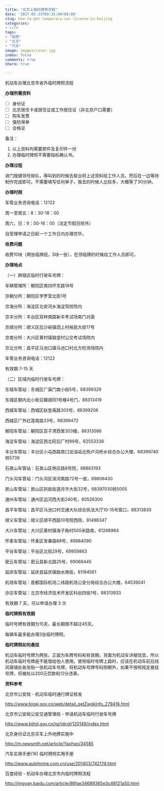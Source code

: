 ```yaml
---
title: "北京上临时牌照流程"
date: '2017-03-23T09:35:00+08:00'
slug: how-to-get-temporary-car-license-in-beijing
categories:
- Life
tags:
- "临牌"
- "北京"
- "汽车"
image: images/cover.jpg
index: false
comments: true
share: true

---
```



机动车办理北京市省外临时牌照流程

**办理所需资料**

- [ ] 身份证
- [ ] 北京居住卡或居住证或工作居住证（非北京户口需要）
- [ ] 购车发票
- [ ] 强险保单
- [ ] 合格证

备注：

1. 以上资料均需要原件及复印件一份
2. 办理临时牌照不需要指标确认书。

**办理过程**

进门按键领号排队，等叫到的时候去柜台将上述资料给工作人员。然后在一边等待制作完成即可。不需要填写任何单子，我去的时候人比较多，大概等了30分钟。

**办理时限**

车管业务咨询电话：12122

周一至周五：8：30-18：00

周六、日：9：00-16：00（法定节假日除外）

自受理申请之日起一个工作日内办理完毕。

**收费问题**

收费10块（两张临牌纸，5块一张），在领临牌的时候给工作人员即可。

**办理地点**

（一）跨辖区临时行驶车号牌：

车辆管理所：朝阳区南四环东路18号

京朝分所：朝阳区孛罗营北街1号

京海分所：海淀区北安河乡海淀驾校院内

京丰分所：丰台区双林南路新丰考试场南门对面

京顺分所：顺义区后沙峪镇泗上村裕民大街17号

京南分所：大兴区黄村镇狼垡村公交考试场院内

京北分所：昌平区马池口镇马池口村北方检测场院内

车管业务咨询电话：12122

有效期 7-15 天

（二）区域内临时行驶车号牌：

东城车管站：东城区广渠门南小街5号，68399329

东城区朝内北小街豆瓣胡同1号楼4号门，88313419

西城车管站：西城区赵登禹路303号，68399206

西城区广外红莲南路33号，68399472

朝阳车管站：朝阳区百子湾西里303楼，88313586

海淀车管站：海淀区西北旺后厂村99号，62553336

丰台车管站：丰台区小屯西路南口加油站北侧卢沟桥乡综合办公大楼，68399740转5739

石景山车管站：石景山区杨庄路8号院，68863193

门头沟车管站：门头沟区滨河南路72号一层，69806430

房山车管站：房山区拱辰街道月华大街32号，68397030转5005

通州车管站：通州区运河西大街240号，60526300

昌平车管站：昌平区马池口村交通大队综合执法大厅10-15号窗口，88313830

顺义车管站：顺义区顺平西路10号院西院，81498347

大兴车管站：大兴区黄村镇海子角村500米路南，61268964

怀柔车管站：怀柔区青春路88号，89684090

平谷车管站：平谷区北街29号，69959863

密云车管站：密云县新北路25号，69068445

延庆车管站：延庆县延庆镇妫水南街，81194561

机场车管站：首都国际机场二纬路机场公安分局综合办公大楼，64539041

亦庄车管站：北京市经济技术开发区科创四街1号，88313933

有效期 7 天，可以申请办理 3 次

**临时牌照有效期**

临时号牌有效期为15天，最长期限不超过45天。

每辆车最多能办理3张临时牌照。

**临时牌照如何悬挂**

机动车临时号牌为两张，正面为车牌号码和有效期，背面为机动车详细信息，所以机动车临时号牌是不能借给他人使用。使用临时号牌上路时，应该在机动车前后挡风玻璃处各张贴一张机动车号牌，将机动车号牌号码侧朝外，如果不按照规定悬挂号牌，将被处以200元罚款和12分违章。

**资料参考**

北京市公安局 -  机动车临时通行牌证核发

http://www.bjgaj.gov.cn/web/detail_getZwgkInfo_279416.html

北京市公安局公安交通管理局 - 申请机动车临时行驶车号牌

http://www.bjjtgl.gov.cn/jgj/jdcgl/120149/index.html

北京身份证北京买车上外地牌实施中

http://m.newsmth.net/article/Yaohao/34585

汽车实用手册(16) 临时牌照实用手册

http://www.autohome.com.cn/use/201403/742174.html

百度经验 - 机动车办理北京市内临时牌照流程

http://jingyan.baidu.com/article/86fae34689365e3c48121a50.html

